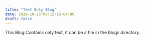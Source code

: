 ```yaml
---
title: "Text Only Blog"
date: 2020-10-25T07:15:15-04:00
draft: false
---
```

This Blog Contains only text, it can be a file in the blogs directory.

